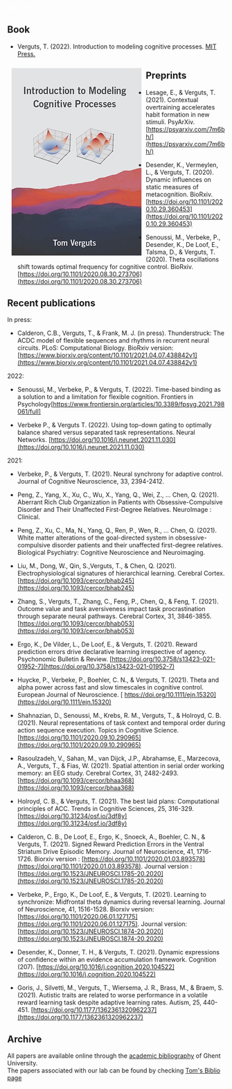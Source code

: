 <font color='white'>filler text</font>

## Book

- Verguts, T. (2022). Introduction to modeling cognitive processes. [MIT Press.](https://mitpress.mit.edu/books/introduction-modeling-cognitive-processes)

<img src="/images/MCP_cover.jpg" alt="MCP book cover" class="center" max-width="50%" height="auto" align="left" hspace="10" vspace="10">

## Preprints

- Lesage, E., & Verguts, T. (2021). Contextual overtraining accelerates habit formation in new stimuli. PsyArXiv.[https://psyarxiv.com/7m6bh/](https://psyarxiv.com/7m6bh/)
 
- Desender, K., Vermeylen, L., & Verguts, T. (2020). Dynamic influences on static measures of metacognition. BioRxiv. [https://doi.org/10.1101/2020.10.29.360453](https://doi.org/10.1101/2020.10.29.360453)
 
- Senoussi, M., Verbeke, P., Desender, K., De Loof, E., Talsma, D., & Verguts, T. (2020). Theta oscillations shift towards optimal frequency for cognitive control. BioRxiv. [https://doi.org/10.1101/2020.08.30.273706](https://doi.org/10.1101/2020.08.30.273706)


## Recent publications

In press:
- Calderon, C.B., Verguts, T., & Frank, M. J. (in press). Thunderstruck: The ACDC model of flexible sequences and rhythms in recurrent neural circuits. PLoS: Computational Biology. BioRxiv version: [https://www.biorxiv.org/content/10.1101/2021.04.07.438842v1](https://www.biorxiv.org/content/10.1101/2021.04.07.438842v1)


2022: 
- Senoussi, M., Verbeke, P., & Verguts, T. (2022). Time-based binding as a solution to and a limitation for flexible cognition. Frontiers in Psychology[https://www.frontiersin.org/articles/10.3389/fpsyg.2021.798061/full] 

- Verbeke P., & Verguts T. (2022). Using top-down gating to optimally balance shared versus separated task representations. Neural Networks. [https://doi.org/10.1016/j.neunet.2021.11.030](https://doi.org/10.1016/j.neunet.2021.11.030)

2021:
- Verbeke, P., & Verguts, T. (2021). Neural synchrony for adaptive control. Journal of Cognitive Neuroscience, 33, 2394-2412.

- Peng, Z., Yang, X., Xu, C., Wu, X., Yang, Q., Wei, Z., … Chen, Q. (2021). Aberrant Rich Club Organization in Patients with Obsessive-Compulsive Disorder and Their Unaffected First-Degree Relatives. NeuroImage : Clinical.

- Peng, Z., Xu, C., Ma, N., Yang, Q., Ren, P., Wen, R., … Chen, Q. (2021). White matter alterations of the goal-directed system in obsessive-compulsive disorder patients and their unaffected first-degree relatives. Biological Psychiatry: Cognitive Neuroscience and Neuroimaging.

- Liu, M., Dong, W., Qin, S.,Verguts, T., & Chen, Q. (2021). Electrophysiological signatures of hierarchical learning. Cerebral Cortex. [https://doi.org/10.1093/cercor/bhab245](https://doi.org/10.1093/cercor/bhab245)

- Zhang, S., Verguts, T., Zhang, C., Feng, P., Chen, Q., & Feng, T. (2021). Outcome value and task aversiveness impact task procrastination through separate neural pathways. Cerebral Cortex, 31, 3846-3855. [https://doi.org/10.1093/cercor/bhab053](https://doi.org/10.1093/cercor/bhab053)

- Ergo, K., De Vilder, L., De Loof, E., & Verguts, T. (2021). Reward prediction errors drive declarative learning irrespective of agency. Psychonomic Bulletin & Review. [https://doi.org/10.3758/s13423-021-01952-7](https://doi.org/10.3758/s13423-021-01952-7)

- Huycke, P., Verbeke, P., Boehler, C. N., & Verguts, T. (2021). Theta and alpha power across fast and slow timescales in cognitive control. European Journal of Neuroscience. [ https://doi.org/10.1111/ejn.15320](https://doi.org/10.1111/ejn.15320)

- Shahnazian, D., Senoussi, M., Krebs, R. M., Verguts, T., & Holroyd, C. B. (2021). Neural representations of task context and temporal order during action sequence execution. Topics in Cognitive Science. [https://doi.org/10.1101/2020.09.10.290965](https://doi.org/10.1101/2020.09.10.290965)

- Rasoulzadeh, V., Sahan, M., van Dijck, J.P., Abrahamse, E., Marzecova, A., Verguts, T., & Fias, W. (2021). Spatial attention in serial order working memory: an EEG study. Cerebral Cortex, 31, 2482-2493. [https://doi.org/10.1093/cercor/bhaa368](https://doi.org/10.1093/cercor/bhaa368)

- Holroyd, C. B., & Verguts, T. (2021). The best laid plans: Computational principles of ACC. Trends in Cognitive Sciences, 25, 316-329.
[https://doi.org/10.31234/osf.io/3df8y](https://doi.org/10.31234/osf.io/3df8y)

- Calderon, C. B., De Loof, E., Ergo, K., Snoeck, A., Boehler, C. N., & Verguts, T. (2021). Signed Reward Prediction Errors in the Ventral Striatum Drive Episodic Memory. Journal of Neuroscience, 41, 1716-1726.
Biorxiv version : [https://doi.org/10.1101/2020.01.03.893578](https://doi.org/10.1101/2020.01.03.893578).
Journal version : [https://doi.org/10.1523/JNEUROSCI.1785-20.2020](https://doi.org/10.1523/JNEUROSCI.1785-20.2020)

- Verbeke, P., Ergo, K., De Loof, E., & Verguts, T. (2021). Learning to synchronize: Midfrontal theta dynamics during reversal learning. Journal of Neuroscience, 41, 1516-1528. 
Biorxiv version: [https://doi.org/10.1101/2020.06.01.127175](https://doi.org/10.1101/2020.06.01.127175). 
Journal version: [https://doi.org/10.1523/JNEUROSCI.1874-20.2020](https://doi.org/10.1523/JNEUROSCI.1874-20.2020)

- Desender, K., Donner, T. H., & Verguts, T. (2021). Dynamic expressions of confidence within an evidence accumulation framework. Cognition (207). [https://doi.org/10.1016/j.cognition.2020.104522](https://doi.org/10.1016/j.cognition.2020.104522)

- Goris, J., Silvetti, M., Verguts, T., Wiersema, J. R., Brass, M., & Braem, S. (2021). Autistic traits are related to worse performance in a volatile reward learning task despite adaptive learning rates. Autism, 25, 440-451. [https://doi.org/10.1177/1362361320962237](https://doi.org/10.1177/1362361320962237)


## Archive

All papers are available online through the [academic bibliography](https://biblio.ugent.be/) of Ghent University.   
The papers associated with our lab can be found by checking [Tom's Biblio page](https://biblio.ugent.be/publication?text=verguts+tom)

